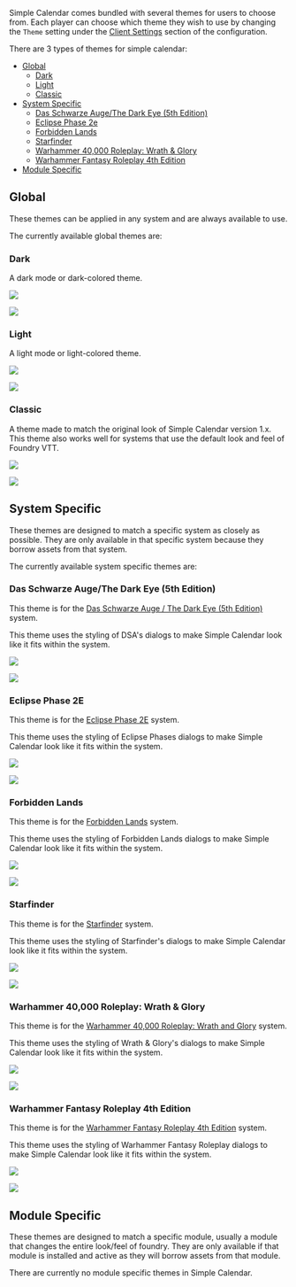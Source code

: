 Simple Calendar comes bundled with several themes for users to choose from. Each player can choose which theme they wish to use by changing the `Theme` setting under the [Client Settings](https://simplecalendar.info/pages/global-configuration/index/settings.html#client-settings) section of the configuration.

There are 3 types of themes for simple calendar:

- [Global](#global)
  - [Dark](#dark)
  - [Light](#light)
  - [Classic](#classic)
- [System Specific](#system-specific)
  - [Das Schwarze Auge/The Dark Eye (5th Edition)](#das-schwarze-augethe-dark-eye-5th-edition)
  - [Eclipse Phase 2e](#eclipse-phase-2e)
  - [Forbidden Lands](#forbidden-lands)
  - [Starfinder](#starfinder)
  - [Warhammer 40,000 Roleplay: Wrath & Glory](#warhammer-40000-roleplay-wrath--glory)
  - [Warhammer Fantasy Roleplay 4th Edition](#warhammer-fantasy-roleplay-4th-edition)
- [Module Specific](#module-specific)

## Global

These themes can be applied in any system and are always available to use.

The currently available global themes are:

### Dark

A dark mode or dark-colored theme.

![](media://sc-theme-dark.png)

![](media://sc-v2-theme-dark-comp.png)

### Light

A light mode or light-colored theme.

![](media://sc-theme-light.png)

![](media://sc-v2-theme-light-comp.png)

### Classic

A theme made to match the original look of Simple Calendar version 1.x. This theme also works well for systems that use the default look and feel of Foundry VTT.

![](media://sc-theme-classic.png)

![](media://sc-v2-theme-classic-comp.png)

## System Specific

These themes are designed to match a specific system as closely as possible. They are only available in that specific system because they borrow assets from that system.

The currently available system specific themes are:

### Das Schwarze Auge/The Dark Eye (5th Edition)

This theme is for the [Das Schwarze Auge / The Dark Eye (5th Edition)](https://foundryvtt.com/packages/dsa5) system.

This theme uses the styling of DSA's dialogs to make Simple Calendar look like it fits within the system.

![](media://sc-theme-dsa5.png)

![](media://sc-v2-theme-dsa5-comp.png)

### Eclipse Phase 2E

This theme is for the [Eclipse Phase 2E](https://foundryvtt.com/packages/eclipsephase) system.

This theme uses the styling of Eclipse Phases dialogs to make Simple Calendar look like it fits within the system.

![](media://sc-theme-eclipsephase.png)

![](media://sc-v2-theme-eclipsephase-comp.png)

### Forbidden Lands

This theme is for the [Forbidden Lands](https://foundryvtt.com/packages/forbidden-lands) system.

This theme uses the styling of Forbidden Lands dialogs to make Simple Calendar look like it fits within the system.

![](media://sc-theme-forbidden-lands.png)

![](media://sc-v2-theme-forbidden-lands-comp.png)

### Starfinder

This theme is for the [Starfinder](https://foundryvtt.com/packages/sfrpg) system.

This theme uses the styling of Starfinder's dialogs to make Simple Calendar look like it fits within the system.

![](media://sc-theme-sfrpg.png)

![](media://sc-v2-theme-sfrpg-comp.png)

### Warhammer 40,000 Roleplay: Wrath & Glory

This theme is for the [Warhammer 40,000 Roleplay: Wrath and Glory](https://foundryvtt.com/packages/wrath-and-glory) system.

This theme uses the styling of Wrath & Glory's dialogs to make Simple Calendar look like it fits within the system.

![](media://sc-theme-wrath-and-glory.png)

![](media://sc-v2-theme-wrath-and-glory-comp.png)

### Warhammer Fantasy Roleplay 4th Edition

This theme is for the [Warhammer Fantasy Roleplay 4th Edition](https://foundryvtt.com/packages/wfrp4e) system.

This theme uses the styling of Warhammer Fantasy Roleplay dialogs to make Simple Calendar look like it fits within the system.

![](media://sc-theme-wfrp4e.png)

![](media://sc-v2-theme-wfrp4e-comp.png)

## Module Specific

These themes are designed to match a specific module, usually a module that changes the entire look/feel of foundry. They are only available if that module is installed and active as they will borrow assets from that module.

There are currently no module specific themes in Simple Calendar.
